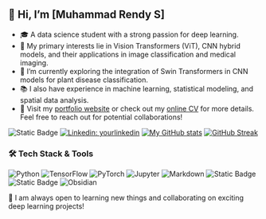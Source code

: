 ## 👋 Hi, I’m [Muhammad Rendy S]
- 🎓 A data science student with a strong passion for deep learning.
- 🤖 My primary interests lie in Vision Transformers (ViT), CNN hybrid models, and their applications in image classification and medical imaging.
- 🚀 I’m currently exploring the integration of Swin Transformers in CNN models for plant disease classification.
- 📚 I also have experience in machine learning, statistical modeling, and spatial data analysis.
- 🔗 Visit my [portfolio website](#) or check out my [online CV](#) for more details. Feel free to reach out for potential collaborations!

![Static Badge](https://img.shields.io/badge/Let's_connect-on-blue)
[![Linkedin: yourlinkedin](https://img.shields.io/badge/-Your_Name-blue?style=flat-square&logo=Linkedin&logoColor=white&link=https://www.linkedin.com/in/yourlinkedin/)](https://www.linkedin.com/in/yourlinkedin/)
[![My GitHub stats](https://github-readme-stats.vercel.app/api?username=yourgithub&theme=transparent&card_width=400)](https://github.com/anuraghazra/github-readme-stats)
[![GitHub Streak](https://streak-stats.demolab.com?user=yourgithub&theme=transparent&hide_border=false&card_width=400)](https://git.io/streak-stats)

### 🛠️ Tech Stack & Tools
![Python](https://img.shields.io/badge/-Python-3776AB?style=flat&logo=python&logoColor=white)
![TensorFlow](https://img.shields.io/badge/-TensorFlow-FF6F00?style=flat&logo=tensorflow&logoColor=white)
![PyTorch](https://img.shields.io/badge/-PyTorch-EE4C2C?style=flat&logo=pytorch&logoColor=white)
![Jupyter](https://img.shields.io/badge/-Jupyter-F37626?style=flat&logo=jupyter&logoColor=white)
![Markdown](https://img.shields.io/badge/-Markdown-000000?style=flat&logo=markdown&logoColor=white)
![Static Badge](https://img.shields.io/badge/Coding-green?style=flat&logo=r&color=blue)
![Static Badge](https://img.shields.io/badge/Reporting-green?style=flat&logo=quarto&color=blue)
![Obsidian](https://img.shields.io/badge/-Obsidian-483699?style=flat&logo=obsidian&logoColor=white)

🔎 I am always open to learning new things and collaborating on exciting deep learning projects!

